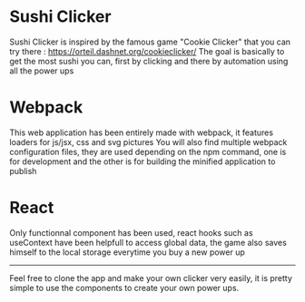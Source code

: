 # Sushi Clicker
Sushi Clicker is inspired by the famous game "Cookie Clicker" that you can try there : https://orteil.dashnet.org/cookieclicker/
The goal is basically to get the most sushi you can, first by clicking and there by automation using all the power ups

# Webpack
This web application has been entirely made with webpack, it features loaders for js/jsx, css and svg pictures
You will also find multiple webpack configuration files, they are used depending on the npm command, one is for development and the other is for building the minified application to publish

# React
Only functionnal component has been used, react hooks such as useContext have been helpfull to access global data, the game also saves himself to the local storage everytime you buy a new power up
___
Feel free to clone the app and make your own clicker very easily, it is pretty simple to use the components to create your own power ups.
